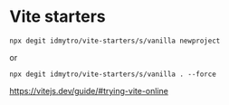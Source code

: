 # Vite starters

```
npx degit idmytro/vite-starters/s/vanilla newproject
```

or

```
npx degit idmytro/vite-starters/s/vanilla . --force
```

https://vitejs.dev/guide/#trying-vite-online
